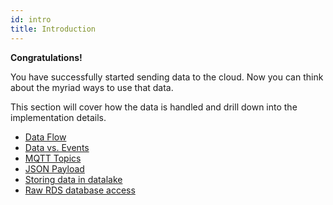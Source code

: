 ```yaml
---
id: intro
title: Introduction
---
```


**Congratulations!** 

You have successfully started sending data to the cloud. Now you can think about the myriad ways to use that data.

This section will cover how the data is handled and drill down into the implementation details.

- [Data Flow](flow)
- [Data vs. Events](events)
- [MQTT Topics](mqtt)
- [JSON Payload](json)
- [Storing data in datalake](datalake)
- [Raw RDS database access](dbaccess)
